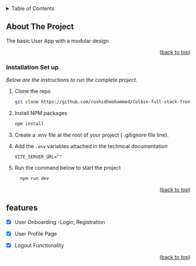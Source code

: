 <!-- Improved compatibility of back to top link: See: https://github.com/othneildrew/Best-README-Template/pull/73 -->
<a id="readme-top"></a>


<!-- TABLE OF CONTENTS -->
<details>
  <summary>Table of Contents</summary>
  <ol>
    <li>
      <a href="#about-the-project">About The Project</a>
    </li>
    <li>
      <a href="#getting-started">Getting Started</a>
    </li>
    <li><a href="#Installation Set up">Installation Set up</a></li>
    <li><a href="#features">Features</a></li>
  </ol>
</details>

<!-- ABOUT THE PROJECT -->
## About The Project

The basic User App with a modular design 


<p align="right">(<a href="#readme-top">back to top</a>)</p>






### Installation Set up

_Below are the instructions to run the complete project._


1. Clone the repo
   ```sh
   git clone https://github.com/roshidhmohammed/Colbin-full-stack-frontend-app
   ```
3. Install NPM packages
   ```sh
   npm install
   ```
4. Create a .env file at the root of your project ( .gitignore file line).

5. Add the `.env` variables attached in the technical documentation
   ```
   VITE_SERVER_URL=""
   ```

6. Run the command below to start the project
   ```sh
     npm run dev
    ```


<p align="right">(<a href="#readme-top">back to top</a>)</p>





<!-- features -->
## features

- [x] User Onboarding  -Login, Registration
- [x] User Profile Page
- [x] Logout Functionality
    



<p align="right">(<a href="#readme-top">back to top</a>)</p>
















